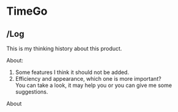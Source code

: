 # TimeGo


## /Log
This is my thinking history about this product.   
  
About:    
1. Some features I think it should not be added.   
2. Efficiency and appearance,  which one is more important?   
You can take a look, it may help you or you can give me some suggestions.  

About 